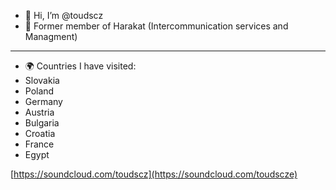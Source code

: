 - 👋 Hi, I’m @toudscz
- 💚 Former member of Harakat (Intercommunication services and Managment)

---------------------

- 🌍 Countries I have visited:
- Slovakia
- Poland
- Germany
- Austria
- Bulgaria
- Croatia
- France
- Egypt

[https://soundcloud.com/toudscz](https://soundcloud.com/toudscze)

<!---
NikolaNepozitek/NikolaNepozitek is a ✨ special ✨ repository because its `README.md` (this file) appears on your GitHub profile.
You can click the Preview link to take a look at your changes.
--->
